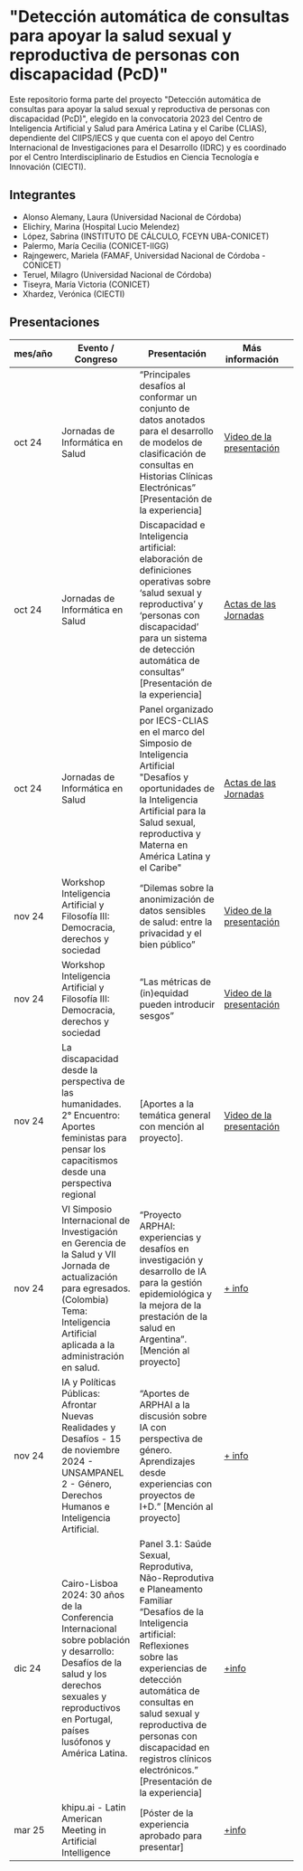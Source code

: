 # "Detección automática de consultas para apoyar la salud sexual y reproductiva de personas con discapacidad (PcD)"

Este repositorio forma parte del proyecto "Detección automática de consultas para apoyar la salud sexual y reproductiva de personas con discapacidad (PcD)", elegido en la convocatoria 2023 del Centro de Inteligencia Artificial y Salud para América Latina y el Caribe (CLIAS), dependiente del CIIPS/IECS y que cuenta con el apoyo del Centro Internacional de Investigaciones para el Desarrollo (IDRC) y es coordinado por el Centro Interdisciplinario de Estudios en Ciencia Tecnología e Innovación (CIECTI).

## Integrantes
- Alonso Alemany, Laura (Universidad Nacional de Córdoba)
- Elichiry, Marina (Hospital Lucio Melendez)
- López, Sabrina (INSTITUTO DE CÁLCULO, FCEYN UBA-CONICET)
- Palermo, María Cecilia (CONICET-IIGG)
- Rajngewerc, Mariela (FAMAF, Universidad Nacional de Córdoba - CONICET)
- Teruel, Milagro (Universidad Nacional de Córdoba)
- Tiseyra, María Victoria (CONICET)
- Xhardez, Verónica (CIECTI)

## Presentaciones

| mes/año | Evento / Congreso                                                                                                                                                                                     | Presentación                                                                                                                                                                                                                                                                                                                    |  Más información          |   |
|---------|-------------------------------------------------------------------------------------------------------------------------------------------------------------------------------------------------------|---------------------------------------------------------------------------------------------------------------------------------------------------------------------------------------------------------------------------------------------------------------------------------------------------------------------------------|---------------------------|---|
| oct 24  | Jornadas de Informática en Salud                                                                                                                                                                      | “Principales desafíos al conformar un conjunto de datos anotados para el desarrollo de modelos de clasificación de consultas en Historias Clínicas Electrónicas” [Presentación de la experiencia]                                                                                                                               | [Video de la presentación](https://www.youtube.com/watch?v=ocLzhDjjrNU&t=7s)  |   |
| oct 24  | Jornadas de Informática en Salud                                                                                                                                                                      | Discapacidad e Inteligencia artificial: elaboración de definiciones operativas sobre ‘salud sexual y reproductiva’ y ‘personas con discapacidad’ para un sistema de detección automática de consultas” [Presentación de la experiencia]                                                                                         | [Actas de las Jornadas](https://drive.google.com/file/d/1GHozVeIo6y3tGFCiLWmWC9I1LdVhVoq_/view?usp=sharing)     |   |
| oct 24  | Jornadas de Informática en Salud                                                                                                                                                                      | Panel organizado por IECS-CLIAS en el marco del Simposio de Inteligencia Artificial "Desafíos y oportunidades de la Inteligencia Artificial para la Salud sexual, reproductiva y Materna en América Latina y el Caribe"                                                                                                            |       [Actas de las Jornadas](https://drive.google.com/file/d/1GHozVeIo6y3tGFCiLWmWC9I1LdVhVoq_/view?usp=sharing)     |   |
| nov 24  | Workshop Inteligencia Artificial y Filosofía III: Democracia, derechos y sociedad                                                                                                                     | “Dilemas sobre la anonimización de datos sensibles de salud: entre la privacidad y el bien público”                                                                                                                                                                                                                             | [Video de la presentación](https://www.youtube.com/live/770dMSXKdMY?feature=shared&t=18447)  |   |
| nov 24  | Workshop Inteligencia Artificial y Filosofía III: Democracia, derechos y sociedad                                                                                                                     | “Las métricas de (in)equidad pueden introducir sesgos”                                                                                                                                                                                                                                                                          |  [Video de la presentación](https://www.youtube.com/live/WtY7Eez8kn4?feature=shared&t=474) |   |
| nov 24  | La discapacidad desde la perspectiva de las humanidades. 2° Encuentro: Aportes feministas para pensar los capacitismos desde una perspectiva regional                                                 | [Aportes a la temática general con mención al proyecto].                                                                                                                                                                                                                                                                        | [Video de la presentación](https://www.youtube.com/live/I4M89LfKOfs?feature=shared&t=3946)  |   |
| nov 24  | VI Simposio Internacional de Investigación en Gerencia de la Salud y VII Jornada de actualización para egresados.(Colombia) Tema: Inteligencia Artificial aplicada a la administración en salud.      | “Proyecto ARPHAI: experiencias y desafíos en investigación y desarrollo de IA para la gestión epidemiológica y la mejora de la prestación de la salud en Argentina”. [Mención al proyecto]                                                                                                                                      | [+ info](https://www.fucsalud.edu.co/Facultad-de-Ciencias-Administrativas-en-Salud/ActualidAd/VI_simposio_nternacional_nvestigacion_Gerencia_Salud)                  |   |
| nov 24  | IA y Políticas Públicas: Afrontar Nuevas Realidades y Desafíos - 15 de noviembre 2024 - UNSAMPANEL 2 - Género, Derechos Humanos e Inteligencia Artificial.                                            | “Aportes de ARPHAI a la discusión sobre IA con perspectiva de género. Aprendizajes desde experiencias con proyectos de I+D.”  [Mención al proyecto]                                                                                                                                                                             |  [+ info](https://noticias.unsam.edu.ar/2024/11/20/se-realizo-el-workshop-internacional-ia-y-politicas-publicas-afrontar-nuevas-realidades-y-desafios/)                 |   |
| dic 24  | Cairo-Lisboa 2024: 30 años de la Conferencia Internacional sobre población y desarrollo: Desafíos de la salud y los derechos sexuales y reproductivos en Portugal, países lusófonos y América Latina. | Panel 3.1: Saúde Sexual, Reprodutiva, Não-Reprodutiva e Planeamento Familiar “Desafíos de la Inteligencia artificial: Reflexiones sobre las experiencias de detección automática de consultas en salud sexual y reproductiva de personas con discapacidad en registros clínicos electrónicos.” [Presentación de la experiencia] |  [+info](https://nascer.pt/2024/07/10/conferencia-cairo-lisboa2024-5-y-6-de-diciembre-call-for-abstracts-es/)                  |   |
| mar 25  | khipu.ai - Latin American Meeting in Artificial Intelligence                                                                                                                                          | [Póster de la experiencia aprobado para presentar]                                                                                                                                                                                                                                                                              | [+info](https://khipu.ai/)                   |   |
